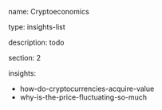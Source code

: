 name: Cryptoeconomics

type: insights-list

description: todo

section: 2

insights:
 - how-do-cryptocurrencies-acquire-value
 - why-is-the-price-fluctuating-so-much

